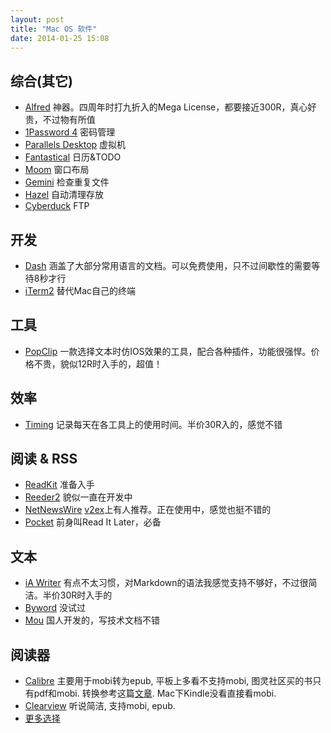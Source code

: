 ```yaml
---
layout: post
title: "Mac OS 软件"
date: 2014-01-25 15:08
---
```


## 综合(其它)

* [Alfred](http://www.alfredapp.com/) 神器。四周年时打九折入的Mega License，都要接近300R，真心好贵，不过物有所值
* [1Password 4](https://agilebits.com/onepassword/mac) 密码管理
* [Parallels Desktop](http://www.parallels.com/uk/products/desktop/) 虚拟机
* [Fantastical](https://flexibits.com/fantastical) 日历&TODO
* [Moom](http://manytricks.com/moom/) 窗口布局
* [Gemini](http://macpaw.com/gemini) 检查重复文件
* [Hazel](http://www.noodlesoft.com/hazel.php) 自动清理存放
* [Cyberduck](http://cyberduck.io/) FTP


## 开发

* [Dash](http://kapeli.com/dash) 涵盖了大部分常用语言的文档。可以免费使用，只不过间歇性的需要等待8秒才行
* [iTerm2](http://www.iterm2.com/) 替代Mac自己的终端


## 工具

* [PopClip](http://pilotmoon.com/popclip/) 一款选择文本时仿IOS效果的工具，配合各种插件，功能很强悍。价格不贵，貌似12R时入手的，超值！


## 效率

* [Timing](http://timingapp.com/) 记录每天在各工具上的使用时间。半价30R入的，感觉不错


## 阅读 & RSS

* [ReadKit](http://readkitapp.com/) 准备入手
* [Reeder2](http://reederapp.com/mac/) 貌似一直在开发中
* [NetNewsWire](http://netnewswireapp.com/) [v2ex](http://www.v2ex.com/t/78708)上有人推荐。正在使用中，感觉也挺不错的
* [Pocket]() 前身叫Read It Later，必备


## 文本

* [iA Writer](http://www.iawriter.com/mac/) 有点不太习惯，对Markdown的语法我感觉支持不够好，不过很简洁。半价30R时入手的
* [Byword](http://bywordapp.com/) 没试过
* [Mou](http://mouapp.com/) 国人开发的，写技术文档不错

## 阅读器

* [Calibre](http://calibre-ebook.com/) 主要用于mobi转为epub, 平板上多看不支持mobi, 图灵社区买的书只有pdf和mobi. 转换参考这篇[文章](http://osxdaily.com/2010/08/12/convert-to-epub/). Mac下Kindle没看直接看mobi.
* [Clearview](http://www.canoejoy.com/) 听说简洁, 支持mobi, epub.
* [更多选择](http://www.makeuseof.com/tag/7-ebook-readers-mac-compared/)

